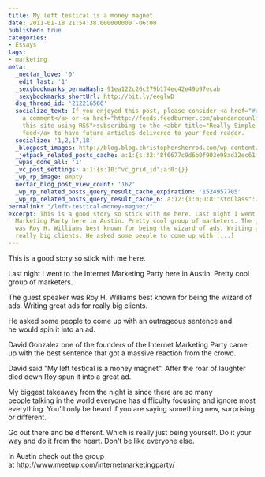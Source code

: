 ```yaml
---
title: My left testical is a money magnet
date: 2011-01-18 21:54:38.000000000 -06:00
published: true
categories:
- Essays
tags:
- marketing
meta:
  _nectar_love: '0'
  _edit_last: '1'
  _sexybookmarks_permaHash: 91ea122c26c279b174ec42e49b97ecab
  _sexybookmarks_shortUrl: http://bit.ly/eeglwD
  dsq_thread_id: '212216566'
  socialize_text: If you enjoyed this post, please consider <a href="#comments">leaving
    a comment</a> or <a href="http://feeds.feedburner.com/abundanceunlimited" title="Syndicate
    this site using RSS">subscribing to the <abbr title="Really Simple Syndication">RSS</abbr>
    feed</a> to have future articles delivered to your feed reader.
  socialize: '1,2,17,18'
  _blogpost_images: http://blog.blog.christophersherrod.com/wp-content/uploads/images/video1.jpg
  _jetpack_related_posts_cache: a:1:{s:32:"8f6677c9d6b0f903e98ad32ec61f8deb";a:2:{s:7:"expires";i:1470263908;s:7:"payload";a:3:{i:0;a:1:{s:2:"id";i:3354;}i:1;a:1:{s:2:"id";i:1526;}i:2;a:1:{s:2:"id";i:1157;}}}}
  _wpas_done_all: '1'
  _vc_post_settings: a:1:{s:10:"vc_grid_id";a:0:{}}
  _wp_rp_image: empty
  nectar_blog_post_view_count: '162'
  _wp_rp_related_posts_query_result_cache_expiration: '1524957705'
  _wp_rp_related_posts_query_result_cache_6: a:12:{i:0;O:8:"stdClass":2:{s:7:"post_id";s:3:"654";s:5:"score";s:17:"50.23900782486323";}i:1;O:8:"stdClass":2:{s:7:"post_id";s:2:"98";s:5:"score";s:17:"41.03560344257564";}i:2;O:8:"stdClass":2:{s:7:"post_id";s:4:"1923";s:5:"score";s:18:"40.837104554482146";}i:3;O:8:"stdClass":2:{s:7:"post_id";s:4:"1540";s:5:"score";s:18:"40.543897606087214";}i:4;O:8:"stdClass":2:{s:7:"post_id";s:4:"4935";s:5:"score";s:17:"39.72204436979191";}i:5;O:8:"stdClass":2:{s:7:"post_id";s:4:"1157";s:5:"score";s:17:"38.74801441966413";}i:6;O:8:"stdClass":2:{s:7:"post_id";s:4:"1297";s:5:"score";s:18:"35.751894374142104";}i:7;O:8:"stdClass":2:{s:7:"post_id";s:4:"1267";s:5:"score";s:17:"34.55265212903828";}i:8;O:8:"stdClass":2:{s:7:"post_id";s:4:"1183";s:5:"score";s:17:"34.55265212903828";}i:9;O:8:"stdClass":2:{s:7:"post_id";s:4:"1170";s:5:"score";s:17:"34.55265212903828";}i:10;O:8:"stdClass":2:{s:7:"post_id";s:3:"267";s:5:"score";s:17:"34.55265212903828";}i:11;O:8:"stdClass":2:{s:7:"post_id";s:4:"4873";s:5:"score";s:17:"34.43833530135838";}}
permalink: "/left-testical-money-magnet/"
excerpt: This is a good story so stick with me here. Last night I went to the Internet
  Marketing Party here in Austin. Pretty cool group of marketers. The guest speaker
  was Roy H. Williams best known for being the wizard of ads. Writing great ads for
  really big clients. He asked some people to come up with [...]
---
```

This is a good story so stick with me here.

Last night I went to the Internet Marketing Party here in Austin. Pretty cool group of marketers.

The guest speaker was Roy H. Williams best known for being the wizard of ads. Writing great ads for really big clients.

He asked some people to come up with an outrageous sentence and he would spin it into an ad.

David Gonzalez one of the founders of the Internet Marketing Party came up with the best sentence that got a massive reaction from the crowd.

David said "My left testical is a money magnet". After the roar of laughter died down Roy spun it into a great ad.

My biggest takeaway from the night is since there are so many people talking in the world everyone has difficulty focusing and ignore most everything. You'll only be heard if you are saying something new, surprising or different.

Go out there and be different. Which is really just being yourself. Do it your way and do it from the heart. Don't be like everyone else.

In Austin check out the group at <a href="http://www.meetup.com/internetmarketingparty/" rel="nofollow">http://www.meetup.com/internetmarketingparty/</a></p>
